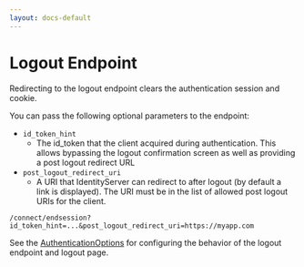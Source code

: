 ```yaml
---
layout: docs-default
---
```


# Logout Endpoint

Redirecting to the logout endpoint clears the authentication session and cookie.

You can pass the following optional parameters to the endpoint:

* `id_token_hint`
    * The id_token that the client acquired during authentication.
     This allows bypassing the logout confirmation screen as well as providing a post logout redirect URL
* `post_logout_redirect_uri`
    * A URI that IdentityServer can redirect to after logout (by default a link is displayed). The URI must be in the list of allowed post logout URIs for the client.


```
/connect/endsession?id_token_hint=...&post_logout_redirect_uri=https://myapp.com
```

See the [AuthenticationOptions](../configuration/authenticationOptions.html) for configuring the behavior of the logout endpoint and logout page.

